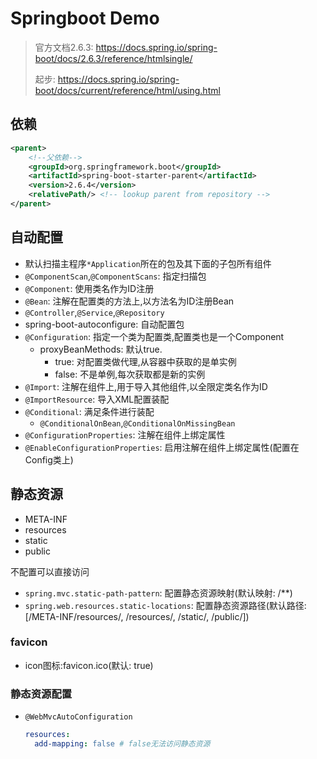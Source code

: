 # Springboot Demo

> 官方文档2.6.3: https://docs.spring.io/spring-boot/docs/2.6.3/reference/htmlsingle/
>
> 起步: https://docs.spring.io/spring-boot/docs/current/reference/html/using.html

## 依赖

``` xml
<parent>
    <!--父依赖-->
    <groupId>org.springframework.boot</groupId>
    <artifactId>spring-boot-starter-parent</artifactId>
    <version>2.6.4</version>
    <relativePath/> <!-- lookup parent from repository -->
</parent>
```

## 自动配置

* 默认扫描主程序`*Application`所在的包及其下面的子包所有组件
* `@ComponentScan`,`@ComponentScans`: 指定扫描包
* `@Component`: 使用类名作为ID注册
* `@Bean`: 注解在配置类的方法上,以方法名为ID注册Bean
* `@Controller`,`@Service`,`@Repository`
* spring-boot-autoconfigure: 自动配置包
* `@Configuration`: 指定一个类为配置类,配置类也是一个Component
  * proxyBeanMethods: 默认true.
    * true: 对配置类做代理,从容器中获取的是单实例
    * false: 不是单例,每次获取都是新的实例
* `@Import`: 注解在组件上,用于导入其他组件,以全限定类名作为ID
* `@ImportResource`: 导入XML配置装配
* `@Conditional`: 满足条件进行装配
  * `@ConditionalOnBean`,`@ConditionalOnMissingBean`
* `@ConfigurationProperties`: 注解在组件上绑定属性
* `@EnableConfigurationProperties`: 启用注解在组件上绑定属性(配置在Config类上)



## 静态资源

* META-INF
* resources
* static
* public

不配置可以直接访问

* `spring.mvc.static-path-pattern`:  配置静态资源映射(默认映射: /**)
* `spring.web.resources.static-locations`: 配置静态资源路径(默认路径: [/META-INF/resources/, /resources/, /static/, /public/])

### favicon

* icon图标:favicon.ico(默认: true)

### 静态资源配置

* `@WebMvcAutoConfiguration`

  ```yaml
  resources: 
  	add-mapping: false # false无法访问静态资源
  ```

  